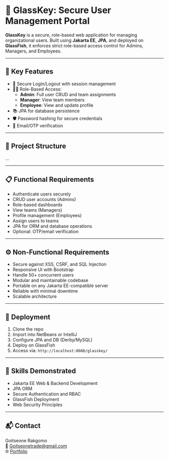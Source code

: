 # 🔐 GlassKey: Secure User Management Portal

**GlassKey** is a secure, role-based web application for managing organizational users. Built using **Jakarta EE**, **JPA**, and deployed on **GlassFish**, it enforces strict role-based access control for Admins, Managers, and Employees.

---

## 🎯 Key Features

- 🔐 Secure Login/Logout with session management
- 👨‍💼 Role-Based Access:
  - **Admin**: Full user CRUD and team assignments
  - **Manager**: View team members
  - **Employee**: View and update profile
- 📚 JPA for database persistence
- 🛡️ Password hashing for secure credentials
- 📧 Email/OTP verification

---

## 📂 Project Structure
...


---

## 📋 Functional Requirements

- Authenticate users securely
- CRUD user accounts (Admins)
- Role-based dashboards
- View teams (Managers)
- Profile management (Employees)
- Assign users to teams
- JPA for ORM and database operations
- Optional: OTP/email verification

---

## ⚙️ Non-Functional Requirements

- Secure against XSS, CSRF, and SQL Injection
- Responsive UI with Bootstrap
- Handle 50+ concurrent users
- Modular and maintainable codebase
- Portable on any Jakarta EE-compatible server
- Reliable with minimal downtime
- Scalable architecture

---

## 🚀 Deployment

1. Clone the repo
2. Import into NetBeans or IntelliJ
3. Configure JPA and DB (Derby/MySQL)
4. Deploy on GlassFish
5. Access via: `http://localhost:8080/glasskey/`

---

## 🧠 Skills Demonstrated

- Jakarta EE Web & Backend Development
- JPA ORM
- Secure Authentication and RBAC
- GlassFish Deployment
- Web Security Principles

---

## 📬 Contact

Goitseone Rakgomo  
📧 Goitseonetrade@gmail.com  
🌐 [Portfolio](https://goitse-portfolio.onrender.com)

